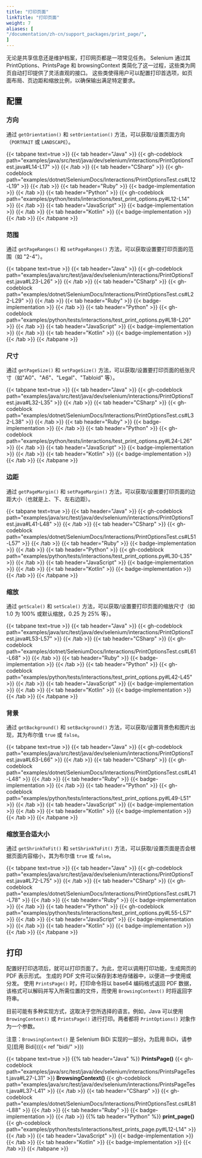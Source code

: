 ```yaml
---
title: "打印页面"
linkTitle: "打印页面"
weight: 7
aliases: [
"/documentation/zh-cn/support_packages/print_page/",
]
---
```


无论是共享信息还是维护档案，打印网页都是一项常见任务。
Selenium 通过其 PrintOptions、PrintsPage 和 browsingContext 类简化了这一过程，这些类为网页自动打印提供了灵活直观的接口。
这些类使得用户可以配置打印首选项，如页面布局、页边距和缩放比例，以确保输出满足特定要求。

## 配置

### 方向
通过 `getOrientation()` 和 `setOrientation()` 方法，可以获取/设置页面方向（`PORTRAIT` 或 `LANDSCAPE`）。

{{< tabpane text=true >}}
{{< tab header="Java" >}}
{{< gh-codeblock path="examples/java/src/test/java/dev/selenium/interactions/PrintOptionsTest.java#L14-L17" >}}
{{< /tab >}}
{{< tab header="CSharp" >}}
{{< gh-codeblock path="examples/dotnet/SeleniumDocs/Interactions/PrintOptionsTest.cs#L12-L19" >}}
{{< /tab >}}
{{< tab header="Ruby" >}}
{{< badge-implementation >}}
{{< /tab >}}
{{< tab header="Python" >}}
{{< gh-codeblock path="examples/python/tests/interactions/test_print_options.py#L12-L14" >}}
{{< /tab >}}
{{< tab header="JavaScript" >}}
{{< badge-implementation >}}
{{< /tab >}}
{{< tab header="Kotlin" >}}
{{< badge-implementation >}}
{{< /tab >}}
{{< /tabpane >}}

### 范围
通过 `getPageRanges()` 和 `setPageRanges()` 方法，可以获取设置要打印页面的范围（如 "2-4"）。

{{< tabpane text=true >}}
{{< tab header="Java" >}}
{{< gh-codeblock path="examples/java/src/test/java/dev/selenium/interactions/PrintOptionsTest.java#L23-L26" >}}
{{< /tab >}}
{{< tab header="CSharp" >}}
{{< gh-codeblock path="examples/dotnet/SeleniumDocs/Interactions/PrintOptionsTest.cs#L22-L29" >}}
{{< /tab >}}
{{< tab header="Ruby" >}}
{{< badge-implementation >}}
{{< /tab >}}
{{< tab header="Python" >}}
{{< gh-codeblock path="examples/python/tests/interactions/test_print_options.py#L18-L20" >}}
{{< /tab >}}
{{< tab header="JavaScript" >}}
{{< badge-implementation >}}
{{< /tab >}}
{{< tab header="Kotlin" >}}
{{< badge-implementation >}}
{{< /tab >}}
{{< /tabpane >}}

### 尺寸
通过 `getPageSize()` 和 `setPageSize()` 方法，可以获取/设置要打印页面的纸张尺寸（如"A0"、"A6"、"Legal"、"Tabloid" 等）。

{{< tabpane text=true >}}
{{< tab header="Java" >}}
{{< gh-codeblock path="examples/java/src/test/java/dev/selenium/interactions/PrintOptionsTest.java#L32-L35" >}}
{{< /tab >}}
{{< tab header="CSharp" >}}
{{< gh-codeblock path="examples/dotnet/SeleniumDocs/Interactions/PrintOptionsTest.cs#L32-L38" >}}
{{< /tab >}}
{{< tab header="Ruby" >}}
{{< badge-implementation >}}
{{< /tab >}}
{{< tab header="Python" >}}
{{< gh-codeblock path="examples/python/tests/interactions/test_print_options.py#L24-L26" >}}
{{< /tab >}}
{{< tab header="JavaScript" >}}
{{< badge-implementation >}}
{{< /tab >}}
{{< tab header="Kotlin" >}}
{{< badge-implementation >}}
{{< /tab >}}
{{< /tabpane >}}

### 边距
通过 `getPageMargin()` 和 `setPageMargin()` 方法，可以获取/设置要打印页面的边距大小（也就是上、下、左右边距）。

{{< tabpane text=true >}}
{{< tab header="Java" >}}
{{< gh-codeblock path="examples/java/src/test/java/dev/selenium/interactions/PrintOptionsTest.java#L41-L48" >}}
{{< /tab >}}
{{< tab header="CSharp" >}}
{{< gh-codeblock path="examples/dotnet/SeleniumDocs/Interactions/PrintOptionsTest.cs#L51-L57" >}}
{{< /tab >}}
{{< tab header="Ruby" >}}
{{< badge-implementation >}}
{{< /tab >}}
{{< tab header="Python" >}}
{{< gh-codeblock path="examples/python/tests/interactions/test_print_options.py#L30-L35" >}}
{{< /tab >}}
{{< tab header="JavaScript" >}}
{{< badge-implementation >}}
{{< /tab >}}
{{< tab header="Kotlin" >}}
{{< badge-implementation >}}
{{< /tab >}}
{{< /tabpane >}}

### 缩放
通过 `getScale()` 和 `setScale()` 方法，可以获取/设置要打印页面的缩放尺寸（如 1.0 为 100% 或默认缩放，0.25 为 25% 等）。

{{< tabpane text=true >}}
{{< tab header="Java" >}}
{{< gh-codeblock path="examples/java/src/test/java/dev/selenium/interactions/PrintOptionsTest.java#L53-L57" >}}
{{< /tab >}}
{{< tab header="CSharp" >}}
{{< gh-codeblock path="examples/dotnet/SeleniumDocs/Interactions/PrintOptionsTest.cs#L61-L68" >}}
{{< /tab >}}
{{< tab header="Ruby" >}}
{{< badge-implementation >}}
{{< /tab >}}
{{< tab header="Python" >}}
{{< gh-codeblock path="examples/python/tests/interactions/test_print_options.py#L42-L45" >}}
{{< /tab >}}
{{< tab header="JavaScript" >}}
{{< badge-implementation >}}
{{< /tab >}}
{{< tab header="Kotlin" >}}
{{< badge-implementation >}}
{{< /tab >}}
{{< /tabpane >}}

### 背景
通过 `getBackground()` 和 `setBackground()` 方法，可以获取/设置背景色和图片出现，其为布尔值 `true` 或 `false`。

{{< tabpane text=true >}}
{{< tab header="Java" >}}
{{< gh-codeblock path="examples/java/src/test/java/dev/selenium/interactions/PrintOptionsTest.java#L63-L66" >}}
{{< /tab >}}
{{< tab header="CSharp" >}}
{{< gh-codeblock path="examples/dotnet/SeleniumDocs/Interactions/PrintOptionsTest.cs#L41-L48" >}}
{{< /tab >}}
{{< tab header="Ruby" >}}
{{< badge-implementation >}}
{{< /tab >}}
{{< tab header="Python" >}}
{{< gh-codeblock path="examples/python/tests/interactions/test_print_options.py#L49-L51" >}}
{{< /tab >}}
{{< tab header="JavaScript" >}}
{{< badge-implementation >}}
{{< /tab >}}
{{< tab header="Kotlin" >}}
{{< badge-implementation >}}
{{< /tab >}}
{{< /tabpane >}}

### 缩放至合适大小
通过 `getShrinkToFit()` 和 `setShrinkToFit()` 方法，可以获取/设置页面是否会根据页面内容缩小，其为布尔值 `true` 或 `false`。

{{< tabpane text=true >}}
{{< tab header="Java" >}}
{{< gh-codeblock path="examples/java/src/test/java/dev/selenium/interactions/PrintOptionsTest.java#L72-L75" >}}
{{< /tab >}}
{{< tab header="CSharp" >}}
{{< gh-codeblock path="examples/dotnet/SeleniumDocs/Interactions/PrintOptionsTest.cs#L71-L78" >}}
{{< /tab >}}
{{< tab header="Ruby" >}}
{{< badge-implementation >}}
{{< /tab >}}
{{< tab header="Python" >}}
{{< gh-codeblock path="examples/python/tests/interactions/test_print_options.py#L55-L57" >}}
{{< /tab >}}
{{< tab header="JavaScript" >}}
{{< badge-implementation >}}
{{< /tab >}}
{{< tab header="Kotlin" >}}
{{< badge-implementation >}}
{{< /tab >}}
{{< /tabpane >}}

## 打印

配置好打印选项后，就可以打印页面了。为此，您可以调用打印功能，生成网页的 PDF 表示形式。
生成的 PDF 文件可以保存到本地存储器中，以便进一步使用或分发。
使用 `PrintsPage()` 时，打印命令将以 base64 编码格式返回 PDF
数据，该格式可以解码并写入所需位置的文件，而使用 `BrowsingContext()` 时将返回字符串。

目前可能有多种实现方式，这取决于您所选择的语言。例如，Java 可以使用 `BrowingContext()`
或 `PrintsPage()` 进行打印。两者都将 `PrintOptions()` 对象作为一个参数。

注意：`BrowsingContext()` 是 Selenium BiDi 实现的一部分。为启用 BiDi，请参见[启用 Bidi]({{< ref "bidi/" >}}) 

{{< tabpane text=true >}}
{{% tab header="Java" %}}
**PrintsPage()**
{{< gh-codeblock path="examples/java/src/test/java/dev/selenium/interactions/PrintsPageTest.java#L27-L31" >}}
**BrowsingContext()**
{{< gh-codeblock path="examples/java/src/test/java/dev/selenium/interactions/PrintsPageTest.java#L37-L41" >}}
{{< /tab >}}
{{< tab header="CSharp" >}}
{{< gh-codeblock path="examples/dotnet/SeleniumDocs/Interactions/PrintOptionsTest.cs#L81-L88" >}}
{{< /tab >}}
{{< tab header="Ruby" >}}
{{< badge-implementation >}}
{{< /tab >}}
{{% tab header="Python" %}}
**print_page()**
{{< gh-codeblock path="examples/python/tests/interactions/test_prints_page.py#L12-L14" >}}
{{< /tab >}}
{{< tab header="JavaScript" >}}
{{< badge-implementation >}}
{{< /tab >}}
{{< tab header="Kotlin" >}}
{{< badge-implementation >}}
{{< /tab >}}
{{< /tabpane >}}
